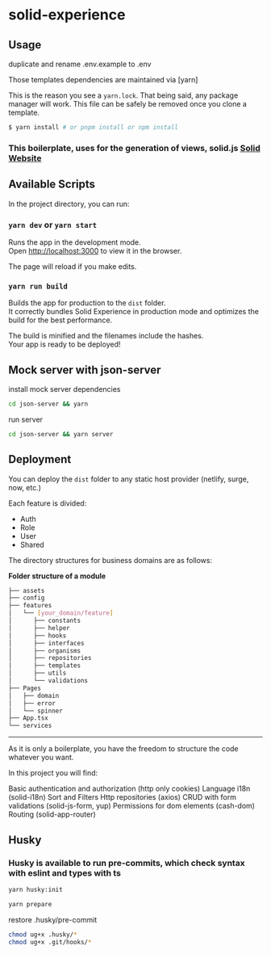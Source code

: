 # solid-experience

## Usage

duplicate and rename .env.example to .env

Those templates dependencies are maintained via [yarn]

This is the reason you see a `yarn.lock`. That being said, any package manager will work. This file can be safely be removed once you clone a template.

```bash
$ yarn install # or pnpm install or npm install
```
### This boilerplate, uses for the generation of views, solid.js [Solid Website](https://solidjs.com)

## Available Scripts

In the project directory, you can run:

### `yarn dev` or `yarn start`

Runs the app in the development mode.<br>
Open [http://localhost:3000](http://localhost:3000) to view it in the browser.

The page will reload if you make edits.<br>

### `yarn run build`

Builds the app for production to the `dist` folder.<br>
It correctly bundles Solid Experience in production mode and optimizes the build for the best performance.

The build is minified and the filenames include the hashes.<br>
Your app is ready to be deployed!


## Mock server with json-server

install mock server dependencies
```bash
cd json-server && yarn
```

run server
```bash
cd json-server && yarn server
```

## Deployment

You can deploy the `dist` folder to any static host provider (netlify, surge, now, etc.)


Each feature is divided:

- Auth
- Role
- User
- Shared

The directory structures for business domains are as follows: 

**Folder structure of a module**

```sh 
├── assets
├── config
├── features
│   └── [your_domain/feature]
│      ├── constants
│      ├── helper
│      ├── hooks
│      ├── interfaces
│      ├── organisms
│      ├── repositories
│      ├── templates
│      ├── utils
│      └── validations
├── Pages
│   ├── domain
│   ├── error
│   └── spinner
├── App.tsx
└── services
 ```

---

As it is only a boilerplate, you have the freedom to structure the code whatever you want.

In this project you will find:

Basic authentication and authorization (http only cookies)
Language i18n (solid-i18n)
Sort and Filters
Http repositories (axios)
CRUD with form validations (solid-js-form, yup)
Permissions for dom elements (cash-dom)
Routing (solid-app-router)


## Husky
### Husky is available to run pre-commits, which check syntax with eslint and types with ts

```bash
yarn husky:init
```

```bash
yarn prepare
```
restore .husky/pre-commit

```bash
chmod ug+x .husky/*
chmod ug+x .git/hooks/*
```